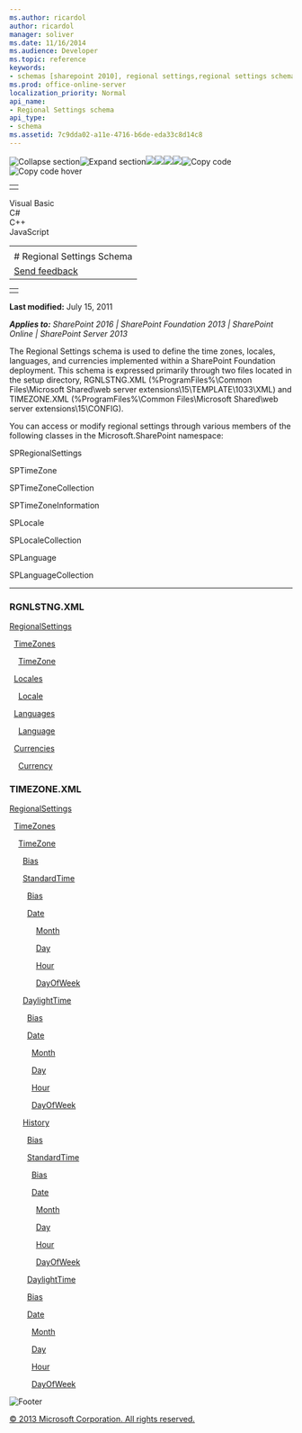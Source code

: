 ```yaml
---
ms.author: ricardol
author: ricardol
manager: soliver
ms.date: 11/16/2014
ms.audience: Developer
ms.topic: reference
keywords:
- schemas [sharepoint 2010], regional settings,regional settings schema [SharePoint 2010]
ms.prod: office-online-server
localization_priority: Normal
api_name:
- Regional Settings schema
api_type:
- schema
ms.assetid: 7c9dda02-a11e-4716-b6de-eda33c8d14c8
---
```


![Collapse
section](../icons/collapse_all.gif "Collapse section")![Expand
section](../icons/expand_all.gif "Expand section")![](../icons/collapse_all.gif)![](../icons/expand_all.gif)![](../icons/dropdown.gif)![](../icons/dropdownHover.gif)![Copy
code](../icons/copycode.gif "Copy code")![Copy code
hover](../icons/copycodeHighlight.gif "Copy code hover")
<table>
<tbody>
<tr class="odd">
<td align="left"></td>
</tr>
</tbody>
</table>

Visual Basic  
C\#  
C++  
JavaScript  

<table>
<tbody>
<tr class="odd">
<td align="left"><span id="runningHeaderText"></span></td>
</tr>
<tr class="even">
<td align="left"># Regional Settings Schema</td>
</tr>
<tr class="odd">
<td align="left"><span id="headfeedbackarea" class="feedbackhead"><a href="javascript:SubmitFeedback(&#39;docthis@Microsoft.com&#39;,&#39;&#39;,&#39;&#39;,&#39;&#39;,&#39;1.0.18082.1225&#39;,&#39;%0\dThank%20you%20for%20your%20feedback.%20The%20developer%20writing%20teams%20use%20your%20feedback%20to%20improve%20documentation.%20While%20we%20are%20reviewing%20your%20feedback,%20we%20may%20send%20you%20e-mail%20to%20ask%20for%20clarification%20or%20feedback%20on%20a%20solution.%20We%20do%20not%20use%20your%20e-mail%20address%20for%20any%20other%20purpose%20and%20we%20delete%20it%20after%20we%20finish%20our%20review.%0\AFor%20further%20information%20about%20the%20privacy%20policies%20of%20Microsoft,%20please%20see%20http://privacy.microsoft.com/en-us/default.aspx.%0\A%0\d&#39;,&#39;Customer%20feedback&#39;);">Send feedback</a></span></td>
</tr>
</tbody>
</table>

<table>
<colgroup>
<col width="100%" />
</colgroup>
<tbody>
<tr class="odd">
<td align="left"></td>
</tr>
</tbody>
</table>

**Last modified:** July 15, 2011

***Applies to:** SharePoint 2016 | SharePoint Foundation 2013 |
SharePoint Online | SharePoint Server 2013*

The Regional Settings schema is used to define the time zones, locales,
languages, and currencies implemented within a SharePoint Foundation
deployment. This schema is expressed primarily through two files located
in the setup directory, RGNLSTNG.XML (%ProgramFiles%\\Common
Files\\Microsoft Shared\\web server extensions\\15\\TEMPLATE\\1033\\XML)
and TIMEZONE.XML (%ProgramFiles%\\Common Files\\Microsoft Shared\\web
server extensions\\15\\CONFIG).

You can access or modify regional settings through various members of
the following classes in the <span sdata="cer"
target="N:Microsoft.SharePoint"><span
class="nolink">Microsoft.SharePoint</span></span> namespace:

<span sdata="cer"
target="T:Microsoft.SharePoint.SPRegionalSettings"><span
class="nolink">SPRegionalSettings</span></span>

<span sdata="cer" target="T:Microsoft.SharePoint.SPTimeZone"><span
class="nolink">SPTimeZone</span></span>

<span sdata="cer"
target="T:Microsoft.SharePoint.SPTimeZoneCollection"><span
class="nolink">SPTimeZoneCollection</span></span>

<span sdata="cer"
target="T:Microsoft.SharePoint.SPTimeZoneInformation"><span
class="nolink">SPTimeZoneInformation</span></span>

<span sdata="cer" target="T:Microsoft.SharePoint.SPLocale"><span
class="nolink">SPLocale</span></span>

<span sdata="cer"
target="T:Microsoft.SharePoint.SPLocaleCollection"><span
class="nolink">SPLocaleCollection</span></span>

<span sdata="cer" target="T:Microsoft.SharePoint.SPLanguage"><span
class="nolink">SPLanguage</span></span>

<span sdata="cer"
target="T:Microsoft.SharePoint.SPLanguageCollection"><span
class="nolink">SPLanguageCollection</span></span>


---------------------------------------------------------------------------------------------------------------------------------------------------------------------------------------------------------------

### RGNLSTNG.XML

[RegionalSettings](regionalsettings-element-regional-settings.htm)

  [TimeZones](timezones-element-regional-settings.htm)

    [TimeZone](timezone-element-regional-settings.htm)

  [Locales](locales-element-regional-settings.htm)

    [Locale](locale-element-regional-settings.htm)

  [Languages](languages-element-regional-settings.htm)

    [Language](language-element-regional-settings.htm)

  [Currencies](currencies-element-regional-settings.htm)

    [Currency](currency-element-regional-settings.htm)

### TIMEZONE.XML

[RegionalSettings](regionalsettings-element-regional-settings.htm)

  [TimeZones](timezones-element-regional-settings.htm)

    [TimeZone](timezone-element-regional-settings.htm)

      [Bias](bias-element-regional-settings.htm)

      [StandardTime](standardtime-element-regional-settings.htm)

        [Bias](bias-element-regional-settings.htm)

        [Date](date-element-regional-settings.htm)

            [Month](month-element-regional-settings.htm)

            [Day](day-element-regional-settings.htm)

            [Hour](hour-element-regional-settings.htm)

            [DayOfWeek](dayofweek-element-regional-settings.htm)

      [DaylightTime](daylighttime-element-regional-settings.htm)

        [Bias](bias-element-regional-settings.htm)

        [Date](date-element-regional-settings.htm)

          [Month](month-element-regional-settings.htm)

          [Day](day-element-regional-settings.htm)

          [Hour](hour-element-regional-settings.htm)

          [DayOfWeek](dayofweek-element-regional-settings.htm)

      [History](history-element-regional-settings.htm)

        [Bias](bias-element-regional-settings.htm)

        [StandardTime](standardtime-element-regional-settings.htm)

          [Bias](bias-element-regional-settings.htm)

          [Date](date-element-regional-settings.htm)

            [Month](month-element-regional-settings.htm)

            [Day](day-element-regional-settings.htm)

            [Hour](hour-element-regional-settings.htm)

            [DayOfWeek](dayofweek-element-regional-settings.htm)

        [DaylightTime](daylighttime-element-regional-settings.htm)

        [Bias](bias-element-regional-settings.htm)

        [Date](date-element-regional-settings.htm)

          [Month](month-element-regional-settings.htm)

          [Day](day-element-regional-settings.htm)

          [Hour](hour-element-regional-settings.htm)

          [DayOfWeek](dayofweek-element-regional-settings.htm)

![Footer](../icons/footer.gif "Footer")

[© 2013 Microsoft Corporation. All rights
reserved.](office-2013-documentation-copyright-notice.htm)



